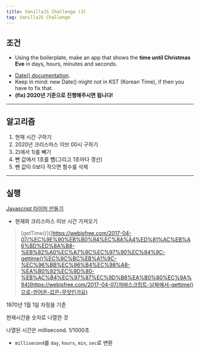 ```yaml
---
title: VanillaJS Challenge (3)
tag: VanillaJS Challenge
---
```




## 조건

+ Using the boilerplate, make an app that shows the **time until Christmas Eve** in days, hours, minutes and seconds.

- [Date() documentation](https://developer.mozilla.org/ko/docs/Web/JavaScript/Reference/Global_Objects/Date)﻿.
- Keep in mind: new Date() might not in KST (Korean Time), if then you have to fix that.
- **(fix) 2020년 기준으로 진행해주시면 됩니다!**



---

## 알고리즘

1. 현재 시간 구하기
2. 2020년 크리스마스 이브 00시 구하기
3.  2)에서 1)를 빼기 
4. 뺀 값에서 1초를 뺌(그리고 1초마다 갱신)
5. 뺀 값이 0보다 작으면 함수를 삭제



---

## 실행

[Javascript 타이머 만들기](https://basketdeveloper.tistory.com/4)

+ 현재와  크리스마스 이브 시간 가져오기 

> [getTime()]([https://webisfree.com/2017-04-07/%EC%9E%90%EB%B0%94%EC%8A%A4%ED%81%AC%EB%A6%BD%ED%8A%B8-%EB%82%A0%EC%A7%9C%EC%97%90%EC%84%9C-gettime()%EC%9C%BC%EB%A1%9C-%EC%96%BB%EC%96%B4%EC%98%A8-%EA%B0%92%EC%9D%80-%EB%AC%B4%EC%97%87%EC%9D%B8%EA%B0%80%EC%9A%94](https://webisfree.com/2017-04-07/자바스크립트-날짜에서-gettime()으로-얻어온-값은-무엇인가요)

1970년 1월 1일 자정을 기준

현재시간을 숫자로 나열한 것

나열된 시간은 millisecond. 1/1000초

+ `millisecond`를 `day`, `hours`, `min`, `sec`로 변환









